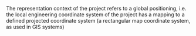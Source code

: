 The representation context of the project refers to a global positioning, i.e. the local engineering coordinate system of the project has a mapping to a defined projected coordinate system (a rectangular map coordinate system, as used in GIS systems)
